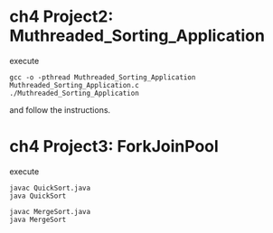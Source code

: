 # ch4 Project2: Muthreaded_Sorting_Application
execute
```
gcc -o -pthread Muthreaded_Sorting_Application Muthreaded_Sorting_Application.c
./Muthreaded_Sorting_Application
```
and follow the instructions.

# ch4 Project3: ForkJoinPool
execute
``` 
javac QuickSort.java
java QuickSort
```
``` 
javac MergeSort.java
java MergeSort
```
